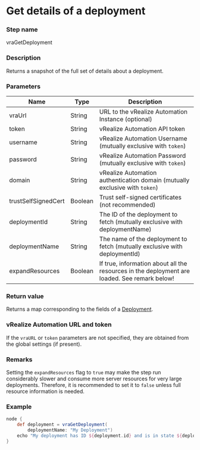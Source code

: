 # Get details of a deployment

### Step name
vraGetDeployment

### Description
Returns a snapshot of the full set of details about a deployment. 

### Parameters
| Name | Type | Description |
|------|------|-------------|
| vraUrl | String | URL to the vRealize Automation Instance (optional) |
| token | String | vRealize Automation API token |
| username | String | vRealize Automation Username (mutually exclusive with ```token```)
| password | String | vRealize Automation Password (mutually exclusive with ```token```)
| domain | String | vRealize Automation authentication domain (mutually exclusive with ```token```)
| trustSelfSignedCert | Boolean | Trust self-signed certificates (not recommended) |
| deploymentId | String |The ID of the deployment to fetch (mutually exclusive with deploymentName) |
| deploymentName | String | The name of the deployment to fetch (mutually exclusive with deploymentId) |
| expandResources | Boolean | If true, information about all the resources in the deployment are loaded. See remark below! |

### Return value
Returns a map corresponding to the fields of a [Deployment](https://prydin.github.io/vrealize-automation-plugin-for-jenkins/apidocs/com/vmware/vra/jenkinsplugin/model/catalog/Deployment.html). 

### vRealize Automation URL and token
If the ```vraURL``` or ```token``` parameters are not specified, they are obtained from the 
global settings (if present).

### Remarks 
Setting the ```expandResources``` flag to ```true``` may make the step run considerably slower and
consume more server resources for very large deployments. Therefore, it is recommended to set
it to ```false``` unless full resource information is needed.

### Example
```groovy
node {
    def deployment = vraGetDeployment(
        deploymentName: "My Deployment")
    echo "My deployment has ID ${deployment.id} and is in state ${deployment.status}"
}
```